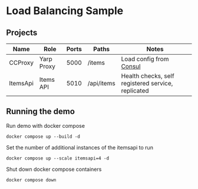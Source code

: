 # Load Balancing Sample

## Projects

| Name     | Role       | Ports | Paths      | Notes                                              |
| -------- | ---------- | ----- | ---------- | -------------------------------------------------- |
| CCProxy  | Yarp Proxy | 5000  | /items     | Load config from [Consul](https://www.consul.io/)  |
| ItemsApi | Items API  | 5010  | /api/items | Health checks, self registered service, replicated |

## Running the demo

Run demo with docker compose

```shell
docker compose up --build -d
```

Set the number of additional instances of the itemsapi to run

```shell
docker compose up --scale itemsapi=4 -d 
```

Shut down docker compose containers

```shell
docker compose down
```
